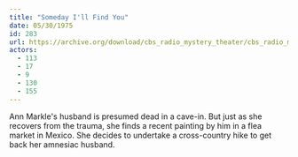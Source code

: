 ```yaml
---
title: "Someday I'll Find You"
date: 05/30/1975
id: 283
url: https://archive.org/download/cbs_radio_mystery_theater/cbs_radio_mystery_theater-0251-0300.zip/cbs_radio_mystery_theater-0251-0300%2Fcbsrmt_0283_someday_ill_find_you.mp3
actors:
  - 113
  - 17
  - 9
  - 130
  - 155
---
```

Ann Markle's husband is presumed dead in a cave-in. But just as she recovers from the trauma, she finds a recent painting by him in a flea market in Mexico. She decides to undertake a cross-country hike to get back her amnesiac husband.
